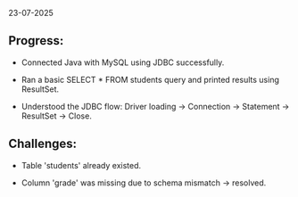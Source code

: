 23-07-2025


## Progress:
* Connected Java with MySQL using JDBC successfully.

* Ran a basic SELECT * FROM students query and printed results using ResultSet.

* Understood the JDBC flow: Driver loading → Connection → Statement → ResultSet → Close.


## Challenges:
* Table 'students' already existed.

* Column 'grade' was missing due to schema mismatch → resolved.